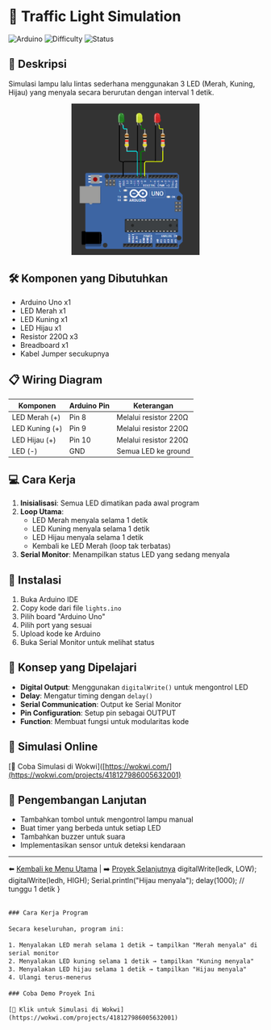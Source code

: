 # 🚦 Traffic Light Simulation

![Arduino](https://img.shields.io/badge/Arduino-Uno-blue?logo=arduino&logoColor=white)
![Difficulty](https://img.shields.io/badge/Difficulty-Beginner-green?style=flat-square)
![Status](https://img.shields.io/badge/Status-Complete-success?style=flat-square)

## 📌 Deskripsi
Simulasi lampu lalu lintas sederhana menggunakan 3 LED (Merah, Kuning, Hijau) yang menyala secara berurutan dengan interval 1 detik.

<div align="center">
  <img height="300" src="ilustrasi.png" alt="Traffic Light Wiring Diagram"/>
</div>

## 🛠️ Komponen yang Dibutuhkan
- Arduino Uno x1
- LED Merah x1
- LED Kuning x1  
- LED Hijau x1
- Resistor 220Ω x3
- Breadboard x1
- Kabel Jumper secukupnya

## 📋 Wiring Diagram

| Komponen | Arduino Pin | Keterangan |
|----------|-------------|------------|
| LED Merah (+) | Pin 8 | Melalui resistor 220Ω |
| LED Kuning (+) | Pin 9 | Melalui resistor 220Ω |
| LED Hijau (+) | Pin 10 | Melalui resistor 220Ω |
| LED (-) | GND | Semua LED ke ground |

## 💻 Cara Kerja
1. **Inisialisasi**: Semua LED dimatikan pada awal program
2. **Loop Utama**:
   - LED Merah menyala selama 1 detik
   - LED Kuning menyala selama 1 detik
   - LED Hijau menyala selama 1 detik
   - Kembali ke LED Merah (loop tak terbatas)
3. **Serial Monitor**: Menampilkan status LED yang sedang menyala

## 🔧 Instalasi
1. Buka Arduino IDE
2. Copy kode dari file `lights.ino`
3. Pilih board "Arduino Uno"
4. Pilih port yang sesuai
5. Upload kode ke Arduino
6. Buka Serial Monitor untuk melihat status

## 🎯 Konsep yang Dipelajari
- **Digital Output**: Menggunakan `digitalWrite()` untuk mengontrol LED
- **Delay**: Mengatur timing dengan `delay()`
- **Serial Communication**: Output ke Serial Monitor
- **Pin Configuration**: Setup pin sebagai OUTPUT
- **Function**: Membuat fungsi untuk modularitas kode

## 🔬 Simulasi Online
[🔌 Coba Simulasi di Wokwi]([https://wokwi.com/](https://wokwi.com/projects/418127986005632001)

## 🚀 Pengembangan Lanjutan
- Tambahkan tombol untuk mengontrol lampu manual
- Buat timer yang berbeda untuk setiap LED
- Tambahkan buzzer untuk suara
- Implementasikan sensor untuk deteksi kendaraan

---
⬅️ [Kembali ke Menu Utama](../README.md) | ➡️ [Proyek Selanjutnya](../02-proximity-sensor/)
  digitalWrite(ledk, LOW);
  digitalWrite(ledh, HIGH);
  Serial.println("Hijau menyala");
  delay(1000); // tunggu 1 detik
}
```

### Cara Kerja Program

Secara keseluruhan, program ini:

1. Menyalakan LED merah selama 1 detik → tampilkan "Merah menyala" di serial monitor
2. Menyalakan LED kuning selama 1 detik → tampilkan "Kuning menyala"
3. Menyalakan LED hijau selama 1 detik → tampilkan "Hijau menyala"
4. Ulangi terus-menerus

### Coba Demo Proyek Ini 

[🔌 Klik untuk Simulasi di Wokwi](https://wokwi.com/projects/418127986005632001)
